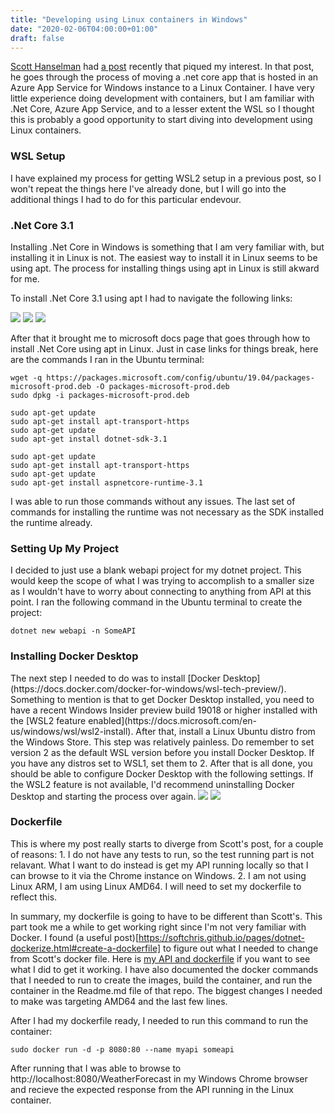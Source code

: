 ```yaml
---
title: "Developing using Linux containers in Windows"
date: "2020-02-06T04:00:00+01:00"
draft: false
---
```


[Scott Hanselman](https://twitter.com/shanselman) had [a post](https://www.hanselman.com/blog/MovingAnASPNETCoreFromAzureAppServiceOnWindowsToLinuxByTestingInWSLAndDockerFirst.aspx) recently that piqued my interest. In that post, he goes through the process of moving a .net core app that is hosted in an Azure App Service for Windows instance to a Linux Container. I have very little experience doing development with containers, but I am familiar with .Net Core, Azure App Service, and to a lesser extent the WSL so I thought this is probably a good opportunity to start diving into development using Linux containers.

<h3>WSL Setup</h3>
I have explained my process for getting WSL2 setup in a previous post, so I won't repeat the things here I've already done, but I will go into the additional things I had to do for this particular endevour.

<h3>.Net Core 3.1</h3>
Installing .Net Core in Windows is something that I am very familiar with, but installing it in Linux is not. The easiest way to install it in Linux seems to be using apt. The process for installing things using apt in Linux is still akward for me.

To install .Net Core 3.1 using apt I had to navigate the following links:


<img src="/images/NetCore1.png" />
<img src="/images/NetCore2.png" />
<img src="/images/NetCore3.png" />

After that it brought me to microsoft docs page that goes through how to install .Net Core using apt in Linux. Just in case links for things break, here are the commands I ran in the Ubuntu terminal:

```
wget -q https://packages.microsoft.com/config/ubuntu/19.04/packages-microsoft-prod.deb -O packages-microsoft-prod.deb
sudo dpkg -i packages-microsoft-prod.deb
```
```
sudo apt-get update
sudo apt-get install apt-transport-https
sudo apt-get update
sudo apt-get install dotnet-sdk-3.1
```
```
sudo apt-get update
sudo apt-get install apt-transport-https
sudo apt-get update
sudo apt-get install aspnetcore-runtime-3.1
```

I was able to run those commands without any issues. The last set of commands for installing the runtime was not necessary as the SDK installed the runtime already.

<h3>Setting Up My Project</h3>
I decided to just use a blank webapi project for my dotnet project. This would keep the scope of what I was trying to accomplish to a smaller size as I wouldn't have to worry about connecting to anything from API at this point. I ran the following command in the Ubuntu terminal to create the project:

```
dotnet new webapi -n SomeAPI
```

<h3>Installing Docker Desktop</h3>
The next step I needed to do was to install [Docker Desktop](https://docs.docker.com/docker-for-windows/wsl-tech-preview/). Something to mention is that to get Docker Desktop installed, you need to have a recent Windows Insider preview build 19018 or higher installed with the [WSL2 feature enabled](https://docs.microsoft.com/en-us/windows/wsl/wsl2-install). After that, install a Linux Ubuntu distro from the Windows Store. This step was relatively painless. Do remember to set version 2 as the default WSL version before you install Docker Desktop. If you have any distros set to WSL1, set them to 2. After that is all done, you should be able to configure Docker Desktop with the following settings. If the WSL2 feature is not available, I'd recommend uninstalling Docker Desktop and starting the process over again.

<img src="/images/DockerDesktopGeneral.jpg" />
<img src="/images/DockerDesktopResources.png" />

<h3>Dockerfile</h3>
This is where my post really starts to diverge from Scott's post, for a couple of reasons:
1. I do not have any tests to run, so the test running part is not relavant. What I want to do instead is get my API running locally so that I can browse to it via the Chrome instance on Windows.
2. I am not using Linux ARM, I am using Linux AMD64. I will need to set my dockerfile to reflect this.

In summary, my dockerfile is going to have to be different than Scott's. This part took me a while to get working right since I'm not very familiar with Docker. I found (a useful post)[https://softchris.github.io/pages/dotnet-dockerize.html#create-a-dockerfile] to figure out what I needed to change from Scott's docker file. Here is [my API and dockerfile](https://github.com/Tasboo/SomeAPI) if you want to see what I did to get it working. I have also documented the docker commands that I needed to run to create the images, build the container, and run the container in the Readme.md file of that repo. The biggest changes I needed to make was targeting AMD64 and the last few lines.

After I had my dockerfile ready, I needed to run this command to run the container:

```
sudo docker run -d -p 8080:80 --name myapi someapi
```

After running that I was able to browse to http://localhost:8080/WeatherForecast in my Windows Chrome browser and recieve the expected response from the API running in the Linux container.
